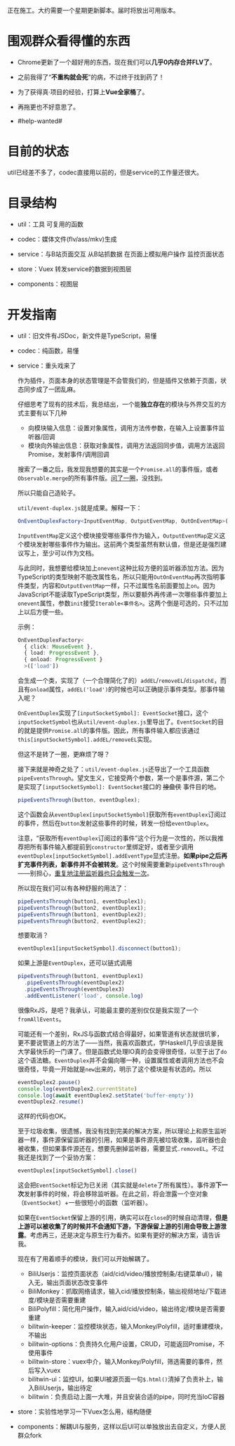 正在施工。大约需要一个星期更新脚本。届时将放出可用版本。

# 围观群众看得懂的东西

* Chrome更新了一个超好用的东西，现在我们可以**几乎0内存合并FLV了**。

* 之前我得了“**不重构就会死**”的病，不过终于找到药了！

* 为了获得真·项目的经验，打算上**Vue全家桶**了。

* 再拖更也不好意思了。

* \#help-wanted\#

# 目前的状态

util已经差不多了，codec直接用以前的，但是service的工作量还很大。

# 目录结构

* util：工具 可复用的函数

* codec：媒体文件(flv/ass/mkv)生成

* service：与B站页面交互 从B站抓数据 在页面上模拟用户操作 监控页面状态

* store：Vuex 转发service的数据到视图层

* components：视图层

# 开发指南

* util：旧文件有JSDoc，新文件是TypeScript，易懂

* codec：纯函数，易懂

* service：重头戏来了
  
  作为插件，页面本身的状态管理是不会管我们的，但是插件又依赖于页面，状态同步成了一团乱麻。

  仔细思考了现有的技术后，我总结出，一个能**独立存在**的模块与外界交互的方式主要有以下几种

  * 向模块输入信息：设置对象属性，调用方法传参数，在输入上设置事件监听器/回调
  * 模块向外输出信息：获取对象属性，调用方法返回同步值，调用方法返回Promise，发射事件/调用回调

  搜索了一番之后，我发现我想要的其实是一个`Promise.all`的事件版，或者`Observable.merge`的所有事件版。[问了一圈](https://segmentfault.com/q/1010000015424221)，没找到。

  所以只能自己造轮子。

  `util/event-duplex.js`就是成果。解释一下：
  
  ```typescript
  OnEventDuplexFactory<InputEventMap, OutputEventMap, OutOnEventMap>(init?)
  ```

  `InputEventMap`定义这个模块接受哪些事件作为输入，`OutputEventMap`定义这个模块发射哪些事件作为输出。这前两个类型虽然有默认值，但是还是强烈建议写上，至少可以作为文档。
  
  与此同时，我想要给模块加上`onevent`这种比较方便的监听器添加方法。因为TypeScript的类型映射不能改属性名，所以只能用`OutOnEventMap`再次指明事件类型，内容和`OutputEventMap`一样，只不过属性名前面要加上`on`。因为JavaScript不能读取TypeScript类型，所以要额外再传递一次哪些事件要加上`onevent`属性，参数`init`接受`Iterable<事件名>`。这两个倒是可选的，只不过加上以后方便一些。
  
  示例：

  ```typescript
  OnEventDuplexFactory<
    { click: MouseEvent },
    { load: ProgressEvent },
    { onload: ProgressEvent }
    >(['load'])
  ```

  会生成一个类，实现了（一个合理简化了的）`addEL`/`removeEL`/`dispatchE`，而且有`onload`属性，`addEL('load')`的时候也可以正确提示事件类型。那事件输入呢？

  `OnEventDuplex`实现了`[inputSocketSymbol]: EventSocket`接口，这个`inputSocketSymbol`也从`util/event-duplex.js`里导出了。`EventSocket`的目的就是提供`Promise.all`的事件版。因此，所有事件输入都应该通过`this[inputSocketSymbol].addEL/removeEL`实现。

  但这不是转了一圈，更麻烦了呀？

  接下来就是神奇之处了：`util/event-duplex.js`还导出了一个工具函数`pipeEventsThrough`。望文生义，它接受两个参数，第一个是事件源，第二个是实现了`[inputSocketSymbol]: EventSocket`接口的 ~~接盘侠~~ 事件目的地。

  ```javascript
  pipeEventsThrough(button, eventDuplex);
  ```

  这个函数会从`eventDuplex[inputSocketSymbol]`获取所有`eventDuplex`订阅过的事件，然后在`button`发射这些事件的时候，转发一份给`eventDuplex`。

  注意，“获取所有`eventDuplex`订阅过的事件”这个行为是一次性的，所以我推荐把所有事件输入都提前到`constructor`里绑定好，或者至少调用`eventDuplex[inputSocketSymbol].addEventType`显式注册。**如果pipe之后再扩充事件列表，新事件并不会被转发**。这个时候需要重新`pipeEventsThrough`——别担心，[重复地注册监听器也只会触发一次](https://developer.mozilla.org/zh-CN/docs/Web/API/EventTarget/addEventListener)。

  所以现在我们可以有各种舒服的用法了：

  ```javascript
  pipeEventsThrough(button1, eventDuplex1);
  pipeEventsThrough(button2, eventDuplex1);
  pipeEventsThrough(button1, eventDuplex2);
  pipeEventsThrough(button2, eventDuplex2);
  ```

  想要取消？

  ```javascript
  eventDuplex1[inputSocketSymbol].disconnect(button1);
  ```

  如果上游是`EventDuplex`，还可以链式调用

  ```javascript
  pipeEventsThrough(button1, eventDuplex1)
    .pipeEventsThrough(eventDuplex2)
    .pipeEventsThrough(eventDuplex3)
    .addEventListener('load', console.log)
  ```

  很像RxJS，是吧？我承认，可能最主要的差别仅仅是我实现了一个`fromAllEvents`。

  可能还有一个差别，RxJS与函数式结合得最好，如果管道有状态就很坑爹，更不要说管道上的方法了——当然，我喜欢函数式，学Haskell几乎应该是我大学最快乐的一门课了。但是函数式处理IO真的会变得很奇怪，以至于出了`do`这个语法糖。`EventDuplex`并不会偏向哪一种，设置属性或者调用方法也不会很奇怪，毕竟一开始就是`new`出来的，明示了这个模块是有状态的。所以

  ```javascript
  eventDuplex2.pause()
  console.log(eventDuplex2.currentState)
  console.log(await eventDuplex2.setState('buffer-empty'))  
  eventDuplex2.resume()
  ```

  这样的代码也OK。

  至于垃圾收集，很遗憾，我没有找到完美的解决方案，所以理论上和原生监听器一样，事件源保留监听器的引用，如果是事件源先被垃圾收集，监听器也会被收集，但如果事件源还在，想要先删掉监听器，需要显式`.removeEL`。不过我还是找到了一个妥协方案：

  ```javascript
  eventDuplex[inputSocketSymbol].close()
  ```

  这会把`EventSocket`标记为已关闭（其实就是`delete`了所有属性）。事件源**下一次**发射事件的时候，将会移除监听器。在此之前，将会泄露一个空对象（`EventSocket`）+一些很短小的函数（监听器）。

  如果在`EventSocket`保留上游的引用，确实可以在`close`的时候自动清理，**但是上游可以被收集了的时候并不会通知下游，下游保留上游的引用会导致上游泄露**。考虑再三，还是决定与原生行为看齐。如果有更好的解决方案，请告诉我。

  现在有了用着顺手的模块，我们可以开始解耦了。

  * BiliUserjs：监控页面状态（aid/cid/video/播放控制条/右键菜单ul），输入无，输出页面状态改变事件
  * BiliMonkey：抓取网络请求，输入cid/播放控制条，输出视频地址/下载进度/模块是否需要重建
  * BiliPolyfill：简化用户操作，输入aid/cid/video，输出待定/模块是否需要重建
  * bilitwin-keeper：监控模块状态，输入Monkey/Polyfill，适时重建模块，不输出
  * bilitwin-options：负责持久化用户设置，CRUD，可能返回Promise，不使用事件
  * bilitwin-store：vuex中介，输入Monkey/Polyfill，筛选需要的事件，然后写入vuex
  * bilitwin-ui：监控UI，如果UI被源页面一句`$.html()`清掉了负责补上，输入BiliUserjs，输出待定
  * bilitwin：负责启动上面一大堆，并且安装合适的pipe，同时充当IoC容器

* store：实验性地学习一下Vuex怎么用，结构随便

* components：解耦UI与服务，这样以后UI可以单独放出去自定义，方便人民群众fork

